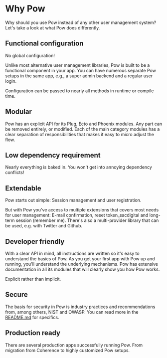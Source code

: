 # Why Pow

Why should you use Pow instead of any other user management system? Let's take a look at what Pow does differently.

## Functional configuration

No global configuration!

Unlike most alternative user management libraries, Pow is built to be a functional component in your app. You can have numerous separate Pow setups in the same app, e.g., a super admin backend and a regular user login.

Configuration can be passed to nearly all methods in runtime or compile time.

## Modular

Pow has an explicit API for its Plug, Ecto and Phoenix modules. Any part can be removed entirely, or modified. Each of the main category modules has a clear separation of responsibilities that makes it easy to micro adjust the flow.

## Low dependency requirement

Nearly everything is baked in. You won't get into annoying dependency conflicts!

## Extendable

Pow starts out simple: Session management and user registration.

But with Pow you've access to multiple extensions that covers most needs for user management: E-mail confirmation, reset token_sacdigital and long-term session (remember me). There's also a multi-provider library that can be used, e.g. with Twitter and Github.

## Developer friendly

With a clear API in mind, all instructions are written so it's easy to understand the basics of Pow. As you get your first app with Pow up and running, you'll understand the underlying mechanisms. Pow has extensive documentation in all its modules that will clearly show you how Pow works.

Explicit rather than implicit.

## Secure

The basis for security in Pow is industry practices and recommendations from, among others, NIST and OWASP. You can read more in the [README.md](../README.md#pow-security-practices) for specifics.

## Production ready

There are several production apps successfully running Pow. From migration from Coherence to highly customized Pow setups.